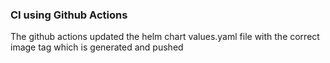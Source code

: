 ### CI using Github Actions

The github actions updated the helm chart values.yaml file with the correct image tag which is generated and pushed
